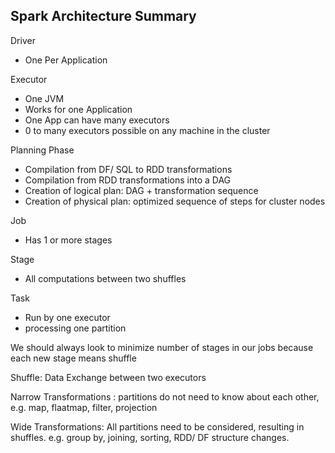 ## Spark Architecture Summary

Driver   
  * One Per Application  
     
Executor  
  * One JVM  
  * Works for one Application  
  * One App can have many executors  
  * 0 to many executors possible on any machine in the cluster  
  
Planning Phase  
  * Compilation from DF/ SQL to RDD transformations  
  * Compilation from RDD transformations into a DAG  
  * Creation of logical plan: DAG + transformation sequence  
  * Creation of physical plan: optimized sequence of steps for cluster nodes  
  
Job  
  * Has 1 or more stages  
  
Stage  
  * All computations between two shuffles  
  
Task  
  * Run by one executor  
  * processing one partition  
  
We should always look to minimize number of stages in our jobs because each new stage means shuffle  

Shuffle: Data Exchange between two executors  

Narrow Transformations : partitions do not need to know about each other, e.g. map, flaatmap, filter, projection  

Wide Transformations: All partitions need to be considered, resulting in shuffles. e.g. group by, joining, sorting, RDD/ DF structure changes. 
 
 
